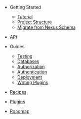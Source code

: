 - Getting Started

  - [Tutorial](getting-started/tutorial)
  - [Project Structure](references/conventions)
  - [Migrate from Nexus Schema](getting-started/migrate-from-nexus-schema)

- [API](api)

- Guides

  - [Testing](guides/testing)
  - [Databases](guides/databases)
  - [Authorization](guides/authorization)
  - [Authentication](guides/authentication)
  - [Deployment](guides/deployment)
  - [Writing Plugins](guides/writing-plugins)

- [Recipes](references/recipes)
- [Plugins](community/plugins)
- [Roadmap](community/roadmap)
